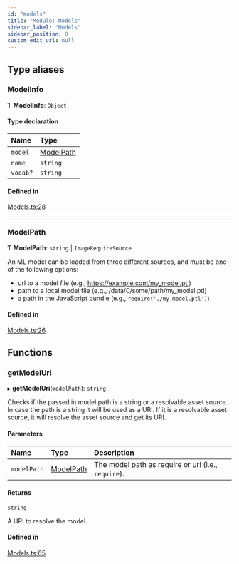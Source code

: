 ```yaml
---
id: "models"
title: "Module: Models"
sidebar_label: "Models"
sidebar_position: 0
custom_edit_url: null
---
```


## Type aliases

### ModelInfo

Ƭ **ModelInfo**: `Object`

#### Type declaration

| Name | Type |
| :------ | :------ |
| `model` | [ModelPath](models.md#modelpath) |
| `name` | `string` |
| `vocab?` | `string` |

#### Defined in

[Models.ts:28](https://github.com/facebookresearch/playtorch/blob/9fe7895/react-native-pytorch-core/src/Models.ts#L28)

___

### ModelPath

Ƭ **ModelPath**: `string` \| `ImageRequireSource`

An ML model can be loaded from three different sources, and must be one of
the following options:

* url to a model file (e.g., https://example.com/my_model.ptl)
* path to a local model file (e.g., /data/0/some/path/my_model.ptl)
* a path in the JavaScript bundle (e.g., `require('./my_model.ptl')`)

#### Defined in

[Models.ts:26](https://github.com/facebookresearch/playtorch/blob/9fe7895/react-native-pytorch-core/src/Models.ts#L26)

## Functions

### getModelUri

▸ **getModelUri**(`modelPath`): `string`

Checks if the passed in model path is a string or a resolvable asset source.
In case the path is a string it will be used as a URI. If it is a resolvable
asset source, it will resolve the asset source and get its URI.

#### Parameters

| Name | Type | Description |
| :------ | :------ | :------ |
| `modelPath` | [ModelPath](models.md#modelpath) | The model path as require or uri (i.e., `require`). |

#### Returns

`string`

A URI to resolve the model.

#### Defined in

[Models.ts:65](https://github.com/facebookresearch/playtorch/blob/9fe7895/react-native-pytorch-core/src/Models.ts#L65)
